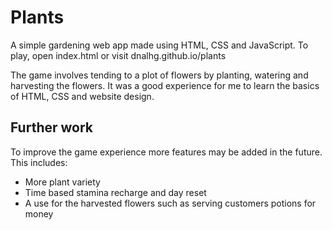 # Plants
A simple gardening web app made using HTML, CSS and JavaScript. To play, open index.html or visit dnalhg.github.io/plants

The game involves tending to a plot of flowers by planting, watering and harvesting the flowers. It was a good experience for me to learn the basics of HTML, CSS and website design.

## Further work
To improve the game experience more features may be added in the future. This includes:
- More plant variety
- Time based stamina recharge and day reset
- A use for the harvested flowers such as serving customers potions for money
